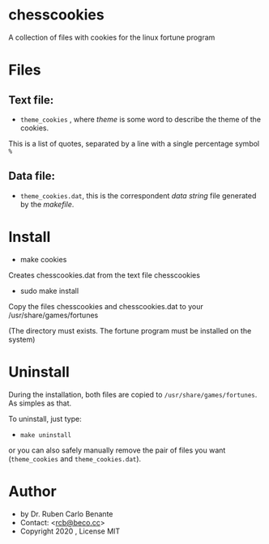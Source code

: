 # chesscookies

A collection of files with cookies for the linux fortune program

# Files

## Text file:

* `theme_cookies` , where _theme_ is some word to describe the theme of the cookies. 

This is a list of quotes, separated by a line with a single percentage symbol `%`

## Data file:

* `theme_cookies.dat`, this is the correspondent _data string_ file generated by the _makefile_.

# Install

* make cookies

Creates chesscookies.dat from the text file chesscookies

* sudo make install

Copy the files chesscookies and chesscookies.dat to your /usr/share/games/fortunes

(The directory must exists. The fortune program must be installed on the system)

# Uninstall

During the installation, both files are copied to `/usr/share/games/fortunes`. As simples as that.

To uninstall, just type:

* `make uninstall`

or you can also safely manually remove the pair of files you want (`theme_cookies` and `theme_cookies.dat`).

# Author

* by Dr. Ruben Carlo Benante
* Contact: \<<rcb@beco.cc>\>
* Copyright 2020 , License MIT

